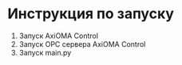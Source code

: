 <h1>Инструкция по запуску</h1>

1. Запуск AxiOMA Control
2. Запуск OPC сервера AxiOMA Control
3. Запуск main.py